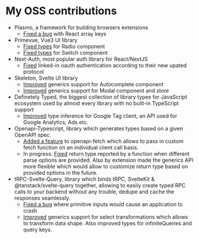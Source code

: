 # My OSS contributions
  
 - Plasmo, a framework for building browsers extensions
   - [Fixed a bug](https://github.com/PlasmoHQ/plasmo/pull/569) with React array keys
 - Primevue, Vue3 UI library
   - [Fixed types](https://github.com/primefaces/primevue/pull/4203) for Radio component
   - [Fixed types](https://github.com/primefaces/primevue/pull/4188) for Switch component
 - Next-Auth, most popular auth library for React/NextJS
   - [Fixed](https://github.com/nextauthjs/next-auth/pull/8345) linked-in oauth authentication according to their new upated protocol
 - Skeleton, Svelte UI library
   - [Improved](https://github.com/skeletonlabs/skeleton/pull/2021) generics support for Autocomplete component
   - [Improved](https://github.com/skeletonlabs/skeleton/pull/2064) generics support for Modal component and store
 - Definetely Typed, the biggest collection of library types for JavaScript ecosystem used by almost every library with no built-in TypeScript support
   - [Improved](https://github.com/DefinitelyTyped/DefinitelyTyped/pull/66939) type inference for Google Tag client, an API used for Google Analytics, Ads etc.
 - Openapi-Typescript, library which generates types based on a given OpenAPI spec.
   - [Added a feature](https://github.com/drwpow/openapi-typescript/pull/1373) to openapi-fetch which allows to pass in custom fetch function on an individual client call basis.
   - In progress. [Fixed](https://github.com/drwpow/openapi-typescript/pull/1428) return type reported by a function when different parse options are provided. Also by extension made the generics API more flexible which would allow to customize return type based on provided options in the future.
 - tRPC-Svelte-Query, library which binds tRPC, SvelteKit & @tanstack/svelte-query together, allowing to easily create typed RPC calls to your backend without any trouble, dedupe and cache the responses seamlessly.
   - [Fixed a bug](https://github.com/ottomated/trpc-svelte-query/pull/12) where primitive inputs would cause an application to crash
   - [Improved](https://github.com/ottomated/trpc-svelte-query/pull/14) generics support for select transformations which allows to transform data shape. Also improved types for infiniteQueries and query keys.
